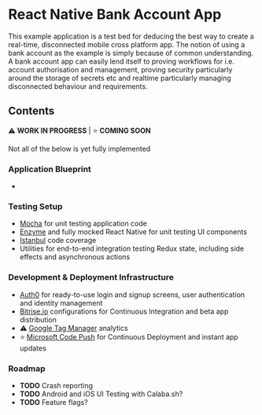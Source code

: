 
React Native Bank Account App
===

This example application is a test bed for deducing the best way to create a real-time, disconnected mobile cross platform app.
The notion of using a bank account as the example is simply because of common understanding. A bank account app can easily lend itself to
proving workflows for i.e. account authorisation and management, proving security particularly around the storage of secrets etc and realtime
particularly managing disconnected behaviour and requirements.

## Contents

:warning: **WORK IN PROGRESS** |
:star: **COMING SOON**

Not all of the below is yet fully implemented

### Application Blueprint

* 

### Testing Setup

* [Mocha](https://mochajs.org/) for unit testing application code
* [Enzyme](https://github.com/airbnb/enzyme) and fully mocked React Native for unit testing UI components
* [Istanbul](https://github.com/gotwarlost/istanbul) code coverage
* Utilities for end-to-end integration testing Redux state, including side effects and asynchronous actions

### Development & Deployment Infrastructure

* [Auth0](https://auth0.com/) for ready-to-use login and signup screens, user authentication and identity management
* [Bitrise.io](https://www.bitrise.io) configurations for Continuous Integration and beta app distribution
* :warning: [Google Tag Manager](https://www.google.com/analytics/tag-manager/) analytics
* :star: [Microsoft Code Push](http://microsoft.github.io/code-push) for Continuous Deployment and instant app updates


### Roadmap

* **TODO** Crash reporting
* **TODO** Android and iOS UI Testing with Calaba.sh?
* **TODO** Feature flags?
